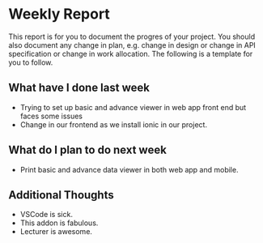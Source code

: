 # Weekly Report

This report is for you to document the progres of your project. You should also document any change in plan, e.g. change in design or change in API specification or change in work allocation. The following is a template for you to follow.

## What have I done last week

-   Trying to set up basic and advance viewer in web app front end but faces some issues
-   Change in our frontend as we install ionic in our project.

## What do I plan to do next week

-   Print basic and advance data viewer in both web app and mobile.

## Additional Thoughts

-   VSCode is sick.
-   This addon is fabulous.
-   Lecturer is awesome.
